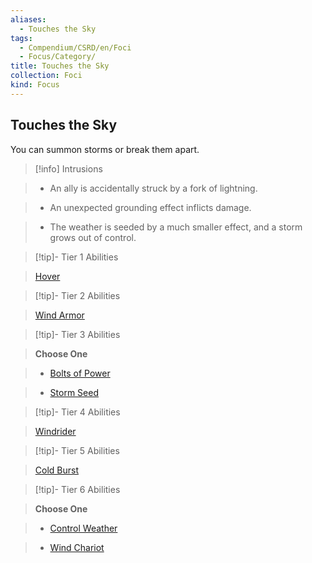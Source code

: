 ```yaml
---
aliases:
  - Touches the Sky
tags:
  - Compendium/CSRD/en/Foci
  - Focus/Category/
title: Touches the Sky
collection: Foci
kind: Focus
---
```

## Touches the Sky    
You can summon storms or break them apart.    
  
>[!info] Intrusions    
>- An ally is accidentally struck by a fork of lightning.    
>- An unexpected grounding effect inflicts damage.    
>- The weather is seeded by a much smaller effect, and a storm grows out of control.    
  
  
>[!tip]- Tier 1 Abilities    
> [Hover](Hover.md)    
  
  
>[!tip]- Tier 2 Abilities    
> [Wind Armor](Wind-Armor.md)    
  
  
>[!tip]- Tier 3 Abilities    
> **Choose One**    
>- [Bolts of Power](Bolts-of-Power.md)    
>- [Storm Seed](Storm-Seed.md)    
  
  
>[!tip]- Tier 4 Abilities    
> [Windrider](Windrider.md)    
  
  
>[!tip]- Tier 5 Abilities    
> [Cold Burst](Cold-Burst.md)    
  
  
>[!tip]- Tier 6 Abilities    
> **Choose One**    
>- [Control Weather](Control-Weather.md)    
>- [Wind Chariot](Wind-Chariot.md)